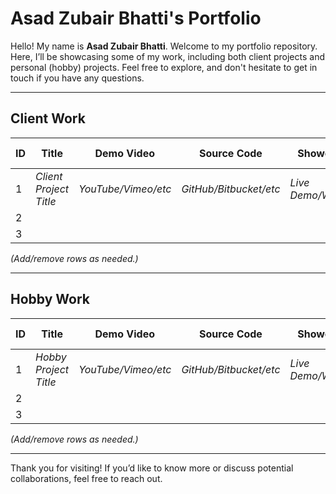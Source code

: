 # Asad Zubair Bhatti's Portfolio

Hello! My name is **Asad Zubair Bhatti**. Welcome to my portfolio repository. Here, I’ll be showcasing some of my work, including both client projects and personal (hobby) projects. Feel free to explore, and don't hesitate to get in touch if you have any questions.

---

## Client Work

| ID | Title                  | Demo Video         | Source Code            | Showcase URL            | Technologies Used            |
|----|------------------------|--------------------|------------------------|-------------------------|------------------------------|
| 1  | _Client Project Title_ | _YouTube/Vimeo/etc_ | _GitHub/Bitbucket/etc_ | _Live Demo/Website/etc_ | _e.g., React, Node.js, etc._ |
| 2  |                        |                    |                        |                         |                              |
| 3  |                        |                    |                        |                         |                              |

*(Add/remove rows as needed.)*

---

## Hobby Work

| ID | Title                 | Demo Video          | Source Code             | Showcase URL             | Technologies Used            |
|----|-----------------------|---------------------|-------------------------|--------------------------|------------------------------|
| 1  | _Hobby Project Title_ | _YouTube/Vimeo/etc_ | _GitHub/Bitbucket/etc_  | _Live Demo/Website/etc_  | _e.g., Python, Flask, etc._ |
| 2  |                       |                     |                         |                          |                              |
| 3  |                       |                     |                         |                          |                              |

*(Add/remove rows as needed.)*

---

Thank you for visiting! 
If you’d like to know more or discuss potential collaborations, feel free to reach out.